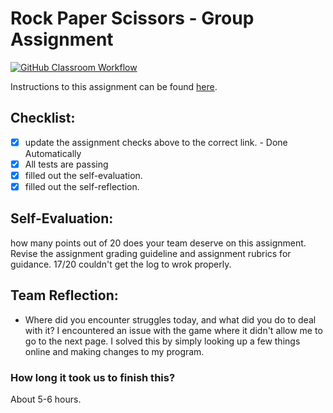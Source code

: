 Rock Paper Scissors - Group Assignment
===================================
[![GitHub Classroom Workflow](https://github.com/IT3049C/3.Rock-Paper-Scissors/actions/workflows/classroom.yml/badge.svg)](https://github.com/IT3049C/3.Rock-Paper-Scissors/actions/workflows/classroom.yml)

Instructions to this assignment can be found [here](https://it3049c.github.io/Material/Assignments/3.Rock_Paper_Scissors/).

## Checklist:
- [x] update the assignment checks above to the correct link. - Done Automatically
- [x] All tests are passing
- [x] filled out the self-evaluation.
- [x] filled out the self-reflection.

## Self-Evaluation: 
how many points out of 20 does your team deserve on this assignment. Revise the assignment grading guideline and assignment rubrics for guidance.
17/20 couldn't get the log to wrok properly.
## Team Reflection:
- Where did you encounter struggles today, and what did you do to deal with it?
I encountered an issue with the game where it didn't allow me to go to the next page. I solved this by simply looking up a few things online and making changes to my program.

### How long it took us to finish this?
About 5-6 hours.
